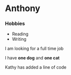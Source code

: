 # Anthony

### Hobbies

- Reading
- Writing

I am looking for a full time job

I have **one dog** and **one cat**


Kathy has added a line of code
